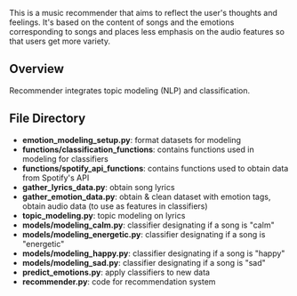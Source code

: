 This is a music recommender that aims to reflect the user's thoughts and feelings. It's based on the content of songs and the emotions corresponding to songs and places less emphasis on the audio features so that users get more variety.

## Overview
Recommender integrates topic modeling (NLP) and classification.

## File Directory
* **emotion_modeling_setup.py**: format datasets for modeling  
* **functions/classification_functions**: contains functions used in modeling for classifiers  
* **functions/spotify_api_functions**: contains functions used to obtain data from Spotify's API  
* **gather_lyrics_data.py**: obtain song lyrics
* **gather_emotion_data.py**: obtain & clean dataset with emotion tags, obtain audio data (to use as features in classifiers)  
* **topic_modeling.py**: topic modeling on lyrics  
* **models/modeling_calm.py**: classifier designating if a song is "calm"  
* **models/modeling_energetic.py**: classifier designating if a song is "energetic"  
* **models/modeling_happy.py**: classifier designating if a song is "happy"  
* **models/modeling_sad.py**: classifier designating if a song is "sad"  
* **predict_emotions.py**: apply classifiers to new data  
* **recommender.py**: code for recommendation system  
